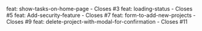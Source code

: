 feat: show-tasks-on-home-page - Closes #3
feat: loading-status - Closes #5
feat: Add-security-feature - Closes #7
feat: form-to-add-new-projects - Closes #9
feat: delete-project-with-modal-for-confirmation - Closes #11
